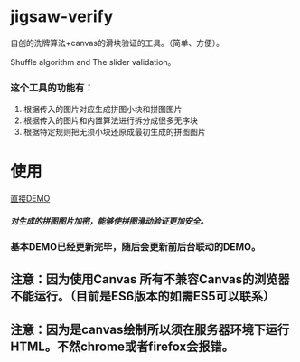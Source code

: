 # jigsaw-verify
自创的洗牌算法+canvas的滑块验证的工具。（简单、方便）。

Shuffle algorithm and The slider validation。

### 这个工具的功能有：

1. 根据传入的图片对应生成拼图小块和拼图图片
2. 根据传入的图片和内置算法进行拆分成很多无序块
3. 根据特定规则把无须小块还原成最初生成的拼图图片

# 使用
[直接DEMO](./basicDemo/)

##### 对生成的拼图图片加密，能够使拼图滑动验证更加安全。

### 基本DEMO已经更新完毕，随后会更新前后台联动的DEMO。
## 注意：因为使用Canvas 所有不兼容Canvas的浏览器不能运行。（目前是ES6版本的如需ES5可以联系）
## 注意：因为是canvas绘制所以须在服务器环境下运行HTML。不然chrome或者firefox会报错。
